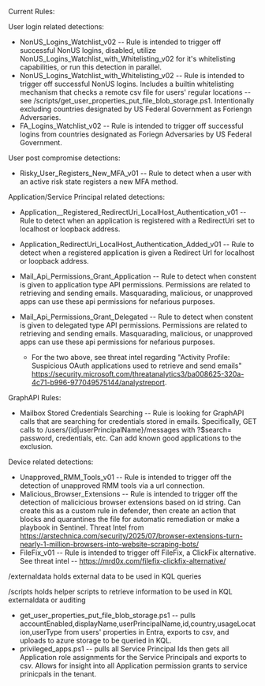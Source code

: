 Current Rules:

User login related detections:
- NonUS_Logins_Watchlist_v02 -- Rule is intended to trigger off successful NonUS logins, disabled, utilize NonUS_Logins_Watchlist_with_Whitelisting_v02 for it's whitelisting capabilities, or run this detection in parallel.
- NonUS_Logins_Watchlist_with_Whitelisting_v02 -- Rule is intended to trigger off successful NonUS logins. Includes a builtin whitelisting mechanism that checks a remote csv file for users' regular locations -- see /scripts/get_user_properties_put_file_blob_storage.ps1. Intentionally excluding countries designated by US Federal Government as Foriengn Adversaries.
- FA_Logins_Watchlist_v02 -- Rule is intended to trigger off successful logins from countries designated as Foriegn Adversaries by US Federal Government.

User post compromise detections:
- Risky_User_Registers_New_MFA_v01 -- Rule to detect when a user with an active risk state registers a new MFA method.

Application/Service Principal related detections:
- Application__Registered_RedirectUri_LocalHost_Authentication_v01 -- Rule to detect when an application is registered with a RedirectUri set to localhost or loopback address.
- Application_RedirectUri_LocalHost_Authentication_Added_v01 -- Rule to detect when a registered application is given a Redirect Url for localhost or loopback address.

- Mail_Api_Permissions_Grant_Application -- Rule to detect when constent is given to application type API permissions. Permissions are related to retrieving and sending emails. Masquarading, malicious, or unapproved apps can use these api permissions for nefarious purposes.
- Mail_Api_Permissions_Grant_Delegated -- Rule to detect when constent is given to delegated type API permissions. Permissions are related to retrieving and sending emails. Masquarading, malicious, or unapproved apps can use these api permissions for nefarious purposes.
  - For the two above, see threat intel regarding "Activity Profile: Suspicious OAuth applications used to retrieve and send emails" https://security.microsoft.com/threatanalytics3/ba008625-320a-4c71-b996-977049575144/analystreport.

GraphAPI Rules:
- Mailbox Stored Credentials Searching -- Rule is looking for GraphAPI calls that are searching for credentials stored in emails. Specifically, GET calls to /users/{id|userPrincipalName}/messages with ?$search= password, credentials, etc. Can add known good applications to the exclusion.

Device related detections:
- Unapproved_RMM_Tools_v01 -- Rule is intended to trigger off the detection of unapproved RMM tools via a url connection.
- Malicious_Browser_Extensions -- Rule is intended to trigger off the detection of malicicious browser extensions based on id string. Can create this as a custom rule in defender, then create an action that blocks and quarantines the file for automatic remediation or make a playbook in Sentinel. Threat Intel from https://arstechnica.com/security/2025/07/browser-extensions-turn-nearly-1-million-browsers-into-website-scraping-bots/
- FileFix_v01 -- Rule is intended to trigger off FileFix, a ClickFix alternative. See threat intel -- https://mrd0x.com/filefix-clickfix-alternative/
 
/externaldata holds external data to be used in KQL queries

/scripts holds helper scripts to retrieve information to be used in KQL externaldata or auditing
  - get_user_properties_put_file_blob_storage.ps1 -- pulls accountEnabled,displayName,userPrincipalName,id,country,usageLocation,userType from users' properties in Entra, exports to csv, and uploads to azure storage to be queried in KQL.
  - privileged_apps.ps1 -- pulls all Service Principal Ids then gets all Application role assignments for the Service Principals and exports to csv. Allows for insight into all Application permission grants to service prinicpals in the tenant.
